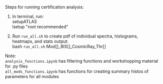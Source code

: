 Steps for running certification analysis:

1. In terminal, run: <br/>
setupATLAS <br/>
lsetup "root recommended"<br/>

2. Run `run_all.sh` to create pdf of individual spectra, histograms, heatmaps, and stats output: <br/>
bash `run_all.sh` Mod[]_BIS[]_CosmicRay_Thr[]

Note:<br/> `analysis_functions.ipynb` has filtering functions and workshopping material for .py files<br/>
`all_mods_functions.ipynb` has functions for creating summary histos of parameters for all modules
